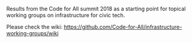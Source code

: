 Results from the Code for All summit 2018 as a starting point for topical working groups on infrastructure for civic tech.

Please check the wiki: https://github.com/Code-for-All/infrastructure-working-groups/wiki
